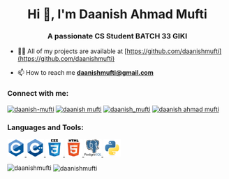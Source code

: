 <h1 align="center">Hi 👋, I'm Daanish Ahmad Mufti</h1>
<h3 align="center">A passionate CS Student BATCH 33 GIKI</h3>

- 👨‍💻 All of my projects are available at [https://github.com/daanishmufti](https://github.com/daanishmufti)

- 📫 How to reach me **daanishmufti@gmail.com**

<h3 align="left">Connect with me:</h3>
<p align="left">
<a href="https://linkedin.com/in/daanish-mufti" target="blank"><img align="center" src="https://raw.githubusercontent.com/rahuldkjain/github-profile-readme-generator/master/src/images/icons/Social/linked-in-alt.svg" alt="daanish-mufti" height="30" width="40" /></a>
<a href="https://fb.com/daanish mufti" target="blank"><img align="center" src="https://raw.githubusercontent.com/rahuldkjain/github-profile-readme-generator/master/src/images/icons/Social/facebook.svg" alt="daanish mufti" height="30" width="40" /></a>
<a href="https://instagram.com/daanish_mufti" target="blank"><img align="center" src="https://raw.githubusercontent.com/rahuldkjain/github-profile-readme-generator/master/src/images/icons/Social/instagram.svg" alt="daanish_mufti" height="30" width="40" /></a>
<a href="https://www.leetcode.com/daanish ahmad mufti" target="blank"><img align="center" src="https://raw.githubusercontent.com/rahuldkjain/github-profile-readme-generator/master/src/images/icons/Social/leet-code.svg" alt="daanish ahmad mufti" height="30" width="40" /></a>
</p>

<h3 align="left">Languages and Tools:</h3>
<p align="left"> <a href="https://www.cprogramming.com/" target="_blank" rel="noreferrer"> <img src="https://raw.githubusercontent.com/devicons/devicon/master/icons/c/c-original.svg" alt="c" width="40" height="40"/> </a> <a href="https://www.w3schools.com/cpp/" target="_blank" rel="noreferrer"> <img src="https://raw.githubusercontent.com/devicons/devicon/master/icons/cplusplus/cplusplus-original.svg" alt="cplusplus" width="40" height="40"/> </a> <a href="https://www.w3schools.com/css/" target="_blank" rel="noreferrer"> <img src="https://raw.githubusercontent.com/devicons/devicon/master/icons/css3/css3-original-wordmark.svg" alt="css3" width="40" height="40"/> </a> <a href="https://www.w3.org/html/" target="_blank" rel="noreferrer"> <img src="https://raw.githubusercontent.com/devicons/devicon/master/icons/html5/html5-original-wordmark.svg" alt="html5" width="40" height="40"/> </a> <a href="https://www.postgresql.org" target="_blank" rel="noreferrer"> <img src="https://raw.githubusercontent.com/devicons/devicon/master/icons/postgresql/postgresql-original-wordmark.svg" alt="postgresql" width="40" height="40"/> </a> <a href="https://www.python.org" target="_blank" rel="noreferrer"> <img src="https://raw.githubusercontent.com/devicons/devicon/master/icons/python/python-original.svg" alt="python" width="40" height="40"/> </a> </p>

<p><img align="left" src="https://github-readme-stats.vercel.app/api/top-langs?username=daanishmufti&show_icons=true&locale=en&layout=compact" alt="daanishmufti" /></p>

<p>&nbsp;<img align="center" src="https://github-readme-stats.vercel.app/api?username=daanishmufti&show_icons=true&locale=en" alt="daanishmufti" /></p>

